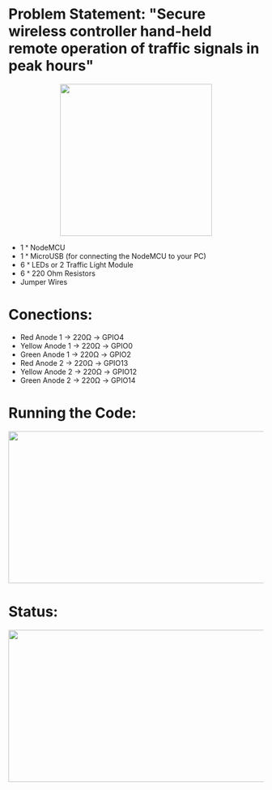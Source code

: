 
# Problem Statement:  "Secure wireless controller hand-held remote operation of traffic signals in peak hours" 
<p align="center">
  <img 
    width="300"
    height="300"
    src="https://user-images.githubusercontent.com/76864632/169674994-811c0fb5-b875-4d68-9330-29bf06a4cec7.jpeg"
  >
</p>

- 1 ˣ NodeMCU
- 1 ˣ MicroUSB (for connecting the NodeMCU to your PC)
- 6 ˣ LEDs or 2 Traffic Light Module
- 6 ˣ 220 Ohm Resistors
- Jumper Wires

# Conections:
- Red Anode 1 -> 220Ω -> GPIO4
- Yellow Anode 1 -> 220Ω -> GPIO0
- Green Anode 1 -> 220Ω -> GPIO2
- Red Anode 2 -> 220Ω -> GPIO13
- Yellow Anode 2 -> 220Ω -> GPIO12
- Green Anode 2 -> 220Ω -> GPIO14

# Running the Code:

<p align="center">
  <img 
    width="800"
    height="300"
    src="https://rayantonius.com/wp-content/uploads/2021/03/messageImage_1614664379075-1.jpg"
  >
  
  # Status:
  
  <p align="center">
  <img 
    width="1000"
    height="300"
    src="https://rayantonius.com/wp-content/uploads/2021/03/image-2.png"
  >

  
